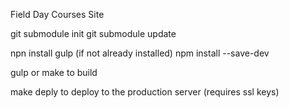 Field Day Courses Site

git submodule init
git submodule update

npn install gulp (if not already installed)
npm install --save-dev

gulp or make to build

make deply to deploy to the production server (requires ssl keys)
